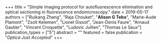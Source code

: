 +++
title = "Simple imaging protocol for autofluorescence elimination and optical sectioning in fluorescence endomicroscopy."
date = 2019-05-17
authors = ["Ruikang Zhang", "Raja Chouket", "**Alison G Tebo**", "Marie-Aude Plamont", "Zsolt Kelemen", "Lionel Gissot", "Jean-Denis Faure", "Arnaud Gautier", "Vincent Croquette", "Ludovic Jullien", "Thomas Le Saux"]
publication_types = ["5"]
abstract = ""
featured = false
publication = "*Optica Just Accepted*"
+++


